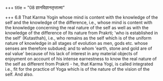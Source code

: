 +++
title = "08 ज्ञानविज्ञानतृप्तात्मा"

+++
6.8 That Karma Yogin whose mind is content with the knowledge of the
self and the knowledge of the difference, i.e., whose mind is content
with the knowledge concerning the real nature of the self as well as
with the knowledge of the difference of Its nature from Prakrti; 'who is
established in the self' (Kutasthah), i.e., who remains as the self
which is of the uniform nature of knowledge in all stages of evolution
as men, gods etc. whose senses are therefore subdued; and to whom
'earth, stone and gold are of eal value' because of his lack of interest
in any material objects of enjoyment on account of his intense
earnestness to know the real nature of the self as different from
Prakrti - he, that Karma Yogi, is called integrated i.e., fit for the
practice of Yoga which is of the nature of the vision of the self. And
also.
